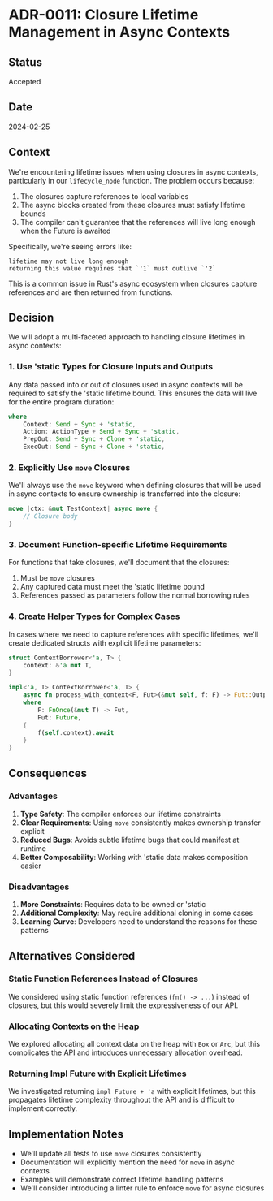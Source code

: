 # ADR-0011: Closure Lifetime Management in Async Contexts

## Status

Accepted

## Date

2024-02-25

## Context

We're encountering lifetime issues when using closures in async contexts, particularly in our `lifecycle_node` function. The problem occurs because:

1. The closures capture references to local variables
2. The async blocks created from these closures must satisfy lifetime bounds
3. The compiler can't guarantee that the references will live long enough when the Future is awaited

Specifically, we're seeing errors like:

```
lifetime may not live long enough
returning this value requires that `'1` must outlive `'2`
```

This is a common issue in Rust's async ecosystem when closures capture references and are then returned from functions.

## Decision

We will adopt a multi-faceted approach to handling closure lifetimes in async contexts:

### 1. Use 'static Types for Closure Inputs and Outputs

Any data passed into or out of closures used in async contexts will be required to satisfy the 'static lifetime bound. This ensures the data will live for the entire program duration:

```rust
where
    Context: Send + Sync + 'static,
    Action: ActionType + Send + Sync + 'static,
    PrepOut: Send + Sync + Clone + 'static,
    ExecOut: Send + Sync + Clone + 'static,
```

### 2. Explicitly Use `move` Closures

We'll always use the `move` keyword when defining closures that will be used in async contexts to ensure ownership is transferred into the closure:

```rust
move |ctx: &mut TestContext| async move {
    // Closure body
}
```

### 3. Document Function-specific Lifetime Requirements

For functions that take closures, we'll document that the closures:

1. Must be `move` closures
2. Any captured data must meet the 'static lifetime bound
3. References passed as parameters follow the normal borrowing rules

### 4. Create Helper Types for Complex Cases

In cases where we need to capture references with specific lifetimes, we'll create dedicated structs with explicit lifetime parameters:

```rust
struct ContextBorrower<'a, T> {
    context: &'a mut T,
}

impl<'a, T> ContextBorrower<'a, T> {
    async fn process_with_context<F, Fut>(&mut self, f: F) -> Fut::Output
    where
        F: FnOnce(&mut T) -> Fut,
        Fut: Future,
    {
        f(self.context).await
    }
}
```

## Consequences

### Advantages

1. **Type Safety**: The compiler enforces our lifetime constraints
2. **Clear Requirements**: Using `move` consistently makes ownership transfer explicit
3. **Reduced Bugs**: Avoids subtle lifetime bugs that could manifest at runtime
4. **Better Composability**: Working with 'static data makes composition easier

### Disadvantages

1. **More Constraints**: Requires data to be owned or 'static
2. **Additional Complexity**: May require additional cloning in some cases
3. **Learning Curve**: Developers need to understand the reasons for these patterns

## Alternatives Considered

### Static Function References Instead of Closures

We considered using static function references (`fn() -> ...`) instead of closures, but this would severely limit the expressiveness of our API.

### Allocating Contexts on the Heap

We explored allocating all context data on the heap with `Box` or `Arc`, but this complicates the API and introduces unnecessary allocation overhead.

### Returning Impl Future with Explicit Lifetimes

We investigated returning `impl Future + 'a` with explicit lifetimes, but this propagates lifetime complexity throughout the API and is difficult to implement correctly.

## Implementation Notes

- We'll update all tests to use `move` closures consistently
- Documentation will explicitly mention the need for `move` in async contexts
- Examples will demonstrate correct lifetime handling patterns
- We'll consider introducing a linter rule to enforce `move` for async closures
